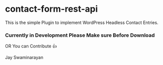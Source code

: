 # contact-form-rest-api
This is the simple Plugin to implement WordPress Headless Contact Entries.

### Currently in Development Please Make sure Before Download

OR You can Contribute :+1:

Jay Swaminarayan